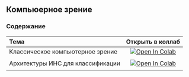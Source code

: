 ## Компьюерное зрение

### Содержание

|Тема |Открыть в коллаб|
|:---|:---:|
| Классическое компьютерное зрение| <a target="_blank" href="https://colab.research.google.com/github/NazarovMichail/Lectures-notes-MIPT/blob/master/DL/CV/notes/Classic%20CV.ipynb"><img src="https://colab.research.google.com/assets/colab-badge.svg" alt="Open In Colab"/>
</a>|
|Архитектуры ИНС для классификации |<a target="_blank" href="https://colab.research.google.com/github/NazarovMichail/Lectures-notes-MIPT/blob/master/DL/CV/notes/NN.ipynb"><img src="https://colab.research.google.com/assets/colab-badge.svg" alt="Open In Colab"/>
</a> |
